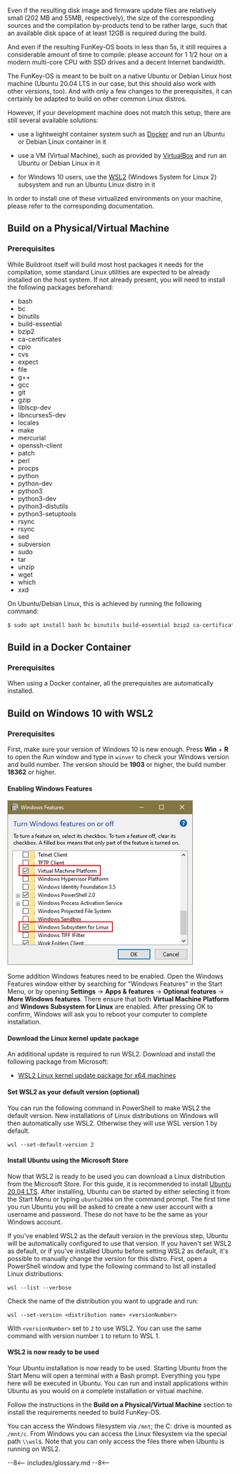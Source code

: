 Even if the resulting disk image and firmware update files are
relatively small (202 MB and 55MB, respectively), the size of the
corresponding sources and the compilation by-products tend to be
rather large, such that an available disk space of at least 12GB is
required during the build.

And even if the resulting FunKey-OS boots in less than 5s, it still
requires a considerable amount of time to compile: please account for
1 1/2 hour on a modern multi-core CPU with SSD drives and a decent
Internet bandwidth.

The FunKey-OS is meant to be built on a native Ubuntu or Debian Linux
host machine (Ubuntu 20.04 LTS in our case, but this should also work
with other versions, too). And with only a few changes to the
prerequisites, it can certainly be adapted to build on other common
Linux distros.

However, if your development machine does not match this setup, there
are still several available solutions:

 -  use a lightweight container system such as [Docker][1] and run an
    Ubuntu or Debian Linux container in it

 - use a VM (Virtual Machine), such as provided by [VirtualBox][2] and
   run an Ubuntu or Debian Linux in it

 - for Windows 10 users, use the [WSL2][3] (Windows System for Linux
   2) subsystem and run an Ubuntu Linux distro in it

In order to install one of these virtualized environments on your
machine, please refer to the corresponding documentation.

## Build on a Physical/Virtual Machine

### Prerequisites

While Buildroot itself will build most host packages it needs for the
compilation, some standard Linux utilities are expected to be already
installed on the host system. If not already present, you will need to
install the following packages beforehand:

 - bash
 - bc
 - binutils
 - build-essential
 - bzip2
 - ca-certificates
 - cpio
 - cvs
 - expect
 - file
 - g++
 - gcc
 - git
 - gzip
 - liblscp-dev
 - libncurses5-dev
 - locales
 - make
 - mercurial
 - openssh-client
 - patch
 - perl
 - procps
 - python
 - python-dev
 - python3
 - python3-dev
 - python3-distutils
 - python3-setuptools
 - rsync
 - rsync
 - sed
 - subversion
 - sudo
 - tar
 - unzip
 - wget
 - which
 - xxd

On Ubuntu/Debian Linux, this is achieved by running the following
command:

```bash
$ sudo apt install bash bc binutils build-essential bzip2 ca-certificates cpio cvs expect file g++ gcc git gzip liblscp-dev libncurses5-dev locales make mercurial openssh-client patch perl procps python python-dev python3 python3-dev python3-distutils python3-setuptools rsync rsync sed subversion sudo tar unzip wget which xxd
```

## Build in a Docker Container

### Prerequisites

When using a Docker container, all the prerequisites are automatically
installed.

## Build on Windows 10 with WSL2

### Prerequisites

First, make sure your version of Windows 10 is new enough. Press **Win** + **R** to open the *Run* window and type in `winver` to check your Windows version and build number. The version should be **1903** or higher, the build number **18362** or higher.

#### Enabling Windows Features

![Enable Virtual Machine Platform and Windows Subsystem for Linux.](/assets/images/WSL2_Windows_features.png)

Some addition Windows features need to be enabled. Open the Windows Features window either by searching for "Windows Features" in the Start Menu, or by opening **Settings** -> **Apps & features** -> **Optional features** -> **More Windows features**. There ensure that both **Virtual Machine Platform** and **Windows Subsystem for Linux** are enabled. After pressing OK to confirm, Windows will ask you to reboot your computer to complete installation.

#### Download the Linux kernel update package

An additional update is required to run WSL2. Download and install the following package from Microsoft:

- [WSL2 Linux kernel update package for x64 machines][4]
#### Set WSL2 as your default version (optional)
You can run the following command in PowerShell to make WSL2 the default version. New installations of Linux distributions on Windows will then automatically use WSL2. Otherwise they will use WSL version 1 by default.

```
wsl --set-default-version 2
```

#### Install Ubuntu using the Microsoft Store

Now that WSL2 is ready to be used you can download a Linux distribution from the Microsoft Store. For this guide, it is recommended to install [Ubuntu 20.04 LTS][5]. After installing, Ubuntu can be started by either selecting it from the Start Menu or typing `ubuntu2004` on the command prompt. The first time you run Ubuntu you will be asked to create a new user account with a username and password. These do not have to be the same as your Windows account.

If you've enabled WSL2 as the default version in the previous step, Ubuntu will be automatically configured to use that version. If you haven't set WSL2 as default, or if you've installed Ubuntu before setting WSL2 as default, it's possible to manually change the version for this distro. First, open a PowerShell window and type the following command to list all installed Linux distributions:

```
wsl --list --verbose
```

Check the name of the distribution you want to upgrade and run:

```
wsl --set-version <distribution name> <versionNumber>
```

With `<versionNumber>` set to `2` to use WSL2. You can use the same command with version number `1` to return to WSL 1.

#### WSL2 is now ready to be used

Your Ubuntu installation is now ready to be used. Starting Ubuntu from the Start Menu will open a terminal with a Bash prompt. Everything you type here will be executed in Ubuntu. You can run and install applications within Ubuntu as you would on a complete installation or virtual machine.

Follow the instructions in the **Build on a Physical/Virtual Machine** section to install the requirements needed to build FunKey-OS.

You can access the Windows filesystem via `/mnt`; the C: drive is mounted as `/mnt/c`. From Windows you can access the Linux filesystem via the special path `\\wsl$`. Note that you can only access the files there when Ubuntu is running on WSL2.


[1]: https://www.docker.com/
[2]: https://www.virtualbox.org/
[3]: https://docs.microsoft.com/en-us/windows/wsl/install-win10
[4]: https://wslstorestorage.blob.core.windows.net/wslblob/wsl_update_x64.msi
[5]: https://www.microsoft.com/store/productId/9N6SVWS3RX71

--8<--
includes/glossary.md
--8<--

